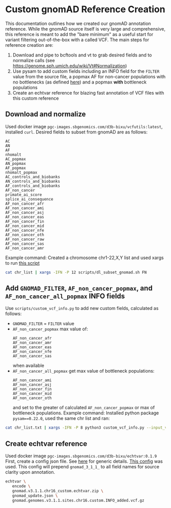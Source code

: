 # Custom gnomAD Reference Creation
This documentation outlines how we created our gnomAD annotation reference.
While the gnomAD source itself is very large and comprehensive, this reference is meant to add the "bare minimum" as a useful start for variant filtering out-of-the-box with a called VCF.
The main steps for reference creation are:
1. Download and pipe to bcftools and vt to grab desired fields and to normalize calls (see https://genome.sph.umich.edu/wiki/Vt#Normalization)
1. Use pysam to add custom fields including an INFO field for the `FILTER` value from the source file, a popmax AF for non-cancer populations with no bottlenecks (as defined [here](https://gnomad.broadinstitute.org/help/faf)) and a popmax __with__ bottleneck populations
1. Create an echtvar reference for blazing fast annotation of VCF files with this custom reference

## Download and normalize
Used docker image `pgc-images.sbgenomics.com/d3b-bixu/vcfutils:latest`, installed `curl`.
Desired fields to subset from gnomAD are as follows:
```
AC
AN
AF
nhomalt
AC_popmax
AN_popmax
AF_popmax
nhomalt_popmax
AC_controls_and_biobanks
AN_controls_and_biobanks
AF_controls_and_biobanks
AF_non_cancer
primate_ai_score
splice_ai_consequence
AF_non_cancer_afr
AF_non_cancer_ami
AF_non_cancer_asj
AF_non_cancer_eas
AF_non_cancer_fin
AF_non_cancer_mid
AF_non_cancer_nfe
AF_non_cancer_oth
AF_non_cancer_raw
AF_non_cancer_sas
AF_non_cancer_amr
```
Example command:
Created a chromosome chr1-22,X,Y list and used xargs to run [this script](../scripts/dl_subset_gnomad.sh)
```sh
cat chr_list | xargs -IFN -P 12 scripts/dl_subset_gnomad.sh FN
```
## Add `GNOMAD_FILTER`, `AF_non_cancer_popmax`, and `AF_non_cancer_all_popmax` INFO fields
Use `scripts/custom_vcf_info.py` to add new custom fields, calculated as follows:
 - `GNOMAD_FILTER` = `FILTER` value
 - `AF_non_cancer_popmax` max value of:
   ```
   AF_non_cancer_afr
   AF_non_cancer_amr
   AF_non_cancer_eas
   AF_non_cancer_nfe
   AF_non_cancer_sas
   ```
   when available
 - `AF_non_cancer_all_popmax` get max value of bottleneck populations:
   ```
   AF_non_cancer_ami
   AF_non_cancer_asj
   AF_non_cancer_fin
   AF_non_cancer_mid
   AF_non_cancer_oth
   ```
   and set to the greater of calculated `AF_non_cancer_popmax` or max of bottleneck populations.
Example command:
Installed python package `pysam==0.22.0`, used the same chr list and ran:
```sh
cat chr_list.txt | xargs -IFN -P 8 python3 custom_vcf_info.py --input_vcf gnomad.genomes.v3.1.1.sites.FN.bcftools_INFO_subset.vt_norm.vcf.gz --output_basename gnomad.genomes.v3.1.1.sites.FN.custom --threads 2
```
## Create echtvar reference
Used docker image `pgc-images.sbgenomics.com/d3b-bixu/echtvar:0.1.9`
First, create a config json file. See [here](https://github.com/brentp/echtvar#configuration-file-for-encode) for generic details. [This config](gnomad_update.json) was used. This config will prepend `gnomad_3_1_1_` to all field names for source clarity upon annotation.
```sh
echtvar \
   encode \
   gnomad.v3.1.1.chr16_custom.echtvar.zip \
   gnomad_update.json \
   gnomad.genomes.v3.1.1.sites.chr16.custom.INFO_added.vcf.gz
```